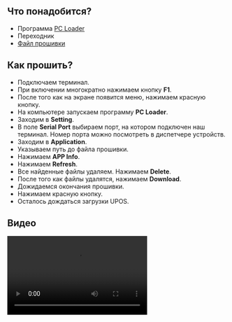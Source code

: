 <style>
   .markdown-content h2 {  
      margin-top: 2rem; 
      margin-bottom: 2rem; 
      font-size: 1.875rem; 
   }
   .markdown-content ul {
      list-style-type: disc; 
      font-size: 1.25rem; 
      display: flex; 
      flex-direction: column; 
      gap: 1rem; 
      padding-left: 20px; 
   }
   .markdown-content a:hover {
      text-decoration: underline;
   }
</style>

## <a id="1">Что понадобится?</a>

- Программа [PC Loader](https://disk.yandex.ru/d/qf8P-Mc4FOyUcQ)
- Переходник
- [Файл прошивки](#)

## <a id="2">Как прошить?</a>

- Подключаем терминал.
- При включении многократно нажимаем кнопку **F1**.
- После того как на экране появится меню, нажимаем красную кнопку.
- На компьютере запускаем программу **PC Loader**.
- Заходим в **Setting**.
- В поле **Serial Port** выбираем порт, на котором подключен наш терминал. Номер порта можно посмотреть в диспетчере устройств.
- Заходим в **Application**.
- Указываем путь до файла прошивки.
- Нажимаем **APP Info**.
- Нажимаем **Refresh**.
- Все найденные файлы удаляем. Нажимаем **Delete**.
- После того как файлы удалятся, нажимаем **Download**.
- Дожидаемся окончания прошивки.
- Нажимаем красную кнопку.
- Осталось дождаться загрузки UPOS.

## <a id="3">Видео</a>

<video width='320' height='180' controls>
    <source src='/content/pax-s200/video/PAX S200.mp4' type='video/mp4' />
    
</video>
